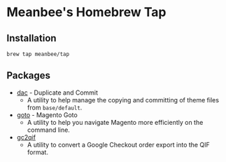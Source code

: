 # Meanbee's Homebrew Tap

## Installation

    brew tap meanbee/tap

## Packages

* [dac](https://github.com/shawesome/dac) - Duplicate and Commit
	* A utility to help manage the copying and committing of theme files from `base/default`.
* [goto](https://github.com/shawesome/goto) - Magento Goto
	* A utility to help you navigate Magento more efficiently on the command line.
* [gc2qif](https://github.com/punkstar/gc2qif)
    * A utility to convert a Google Checkout order export into the QIF format.
